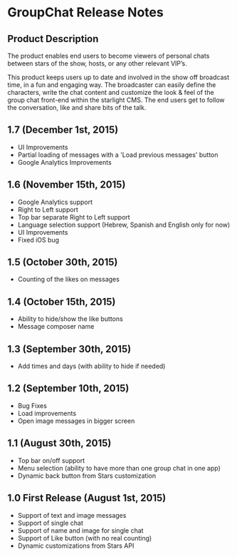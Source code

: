 # GroupChat Release Notes

## Product Description

The product enables end users to become viewers of personal chats between stars of the show, hosts, or any other relevant VIP’s. 

This product keeps users up to date and involved in the show off broadcast time, in a fun and engaging way. 
The broadcaster can easily define the characters, write the chat content and customize the look & feel of the group chat front-end within the starlight CMS. 
The end users get to follow the conversation, like and share bits of the talk. 

## 1.7 (December 1st, 2015)
* UI Improvements
* Partial loading of messages with a 'Load previous messages' button
* Google Analytics Improvements

## 1.6 (November 15th, 2015)
* Google Analytics support
* Right to Left support
* Top bar separate Right to Left support
* Language selection support (Hebrew, Spanish and English only for now)
* UI Improvements
* Fixed iOS bug

## 1.5 (October 30th, 2015)
* Counting of the likes on messages

## 1.4 (October 15th, 2015)
* Ability to hide/show the like buttons
* Message composer name

## 1.3 (September 30th, 2015)
* Add times and days (with ability to hide if needed) 

## 1.2 (September 10th, 2015)
* Bug Fixes
* Load improvements
* Open image messages in bigger screen

## 1.1 (August 30th, 2015)
* Top bar on/off support
* Menu selection (ability to have more than one group chat in one app)
* Dynamic back button from Stars customization

## 1.0 First Release (August 1st, 2015)

* Support of text and image messages
* Support of single chat
* Support of name and image for single chat
* Support of Like button (with no real counting)
* Dynamic customizations from Stars API



	
	
	



